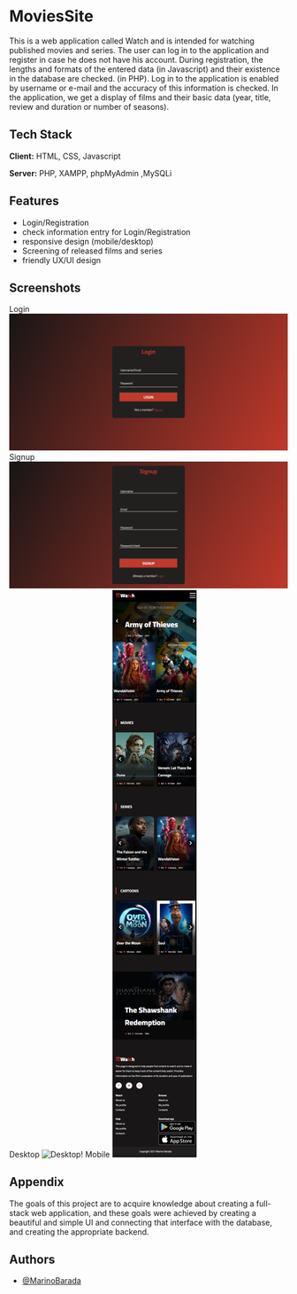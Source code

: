 
# MoviesSite

This is a web application called Watch and is intended for watching published movies and series. The user can log in to the application and register in case he does not have his account. During registration, the lengths and formats of the entered data (in Javascript) and their existence in the database are checked. (in PHP). Log in to the application is enabled by username or e-mail and the accuracy of this information is checked. In the application, we get a display of films and their basic data (year, title, review and duration or number of seasons).




## Tech Stack

**Client:** HTML, CSS, Javascript

**Server:** PHP, XAMPP, phpMyAdmin ,MySQLi


## Features

- Login/Registration
- check information entry for Login/Registration
- responsive design (mobile/desktop)
- Screening of released films and series
- friendly UX/UI design


## Screenshots
Login
![Login!](images/Login.png)
Signup
![Signup!](images/Signup.png)
Desktop
![Desktop!](images/desktop.png)
Mobile
![Mobile!](images/mobile.png)


## Appendix

The goals of this project are to acquire knowledge about creating a full-stack web application, and these goals were achieved by creating a beautiful and simple UI and connecting that interface with the database, and creating the appropriate backend.


## Authors

- [@MarinoBarada](https://github.com/MarinoBarada)


